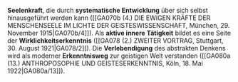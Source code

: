 
**Seelenkraft**, die durch **systematische Entwicklung** über sich selbst hinausgeführt werden kann ([[GA070b (4.) DIE EWIGEN KRÄFTE DER MENSCHENSEELE IM LICHTE DER GEISTESWISSENSCHAFT, München, 29. November 1915|GA070b/4]]). Als **aktive innere Tätigkeit** bildet es eine Seite der **Wirklichkeitserkenntnis** ([[GA078 (2.) ZWEITER VORTRAG, Stuttgart, 30. August 1921|GA078/2]]). Die **Verlebendigung** des abstrakten Denkens wird als moderner **Erkenntnisweg** zur geistigen Welt verstanden ([[GA080a (13.) ANTHROPOSOPHIE UND GEISTESERKENNTNIS, Köln, 18. Mai 1922|GA080a/13]]).
